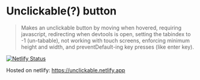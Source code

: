 # Unclickable(?) button

> Makes an unclickable button by moving when hovered, requiring javascript, redirecting when devtools is open, setting the tabindex to -1 (un-tabable), not working with touch screens, enforcing minimum height and width, and preventDefault-ing key presses (like enter key).

[![Netlify Status](https://api.netlify.com/api/v1/badges/0b181a4a-5b63-41c0-afef-403343abbc35/deploy-status)](https://app.netlify.com/sites/unclickable/deploys)

Hosted on netlify: <https://unclickable.netlify.app>
